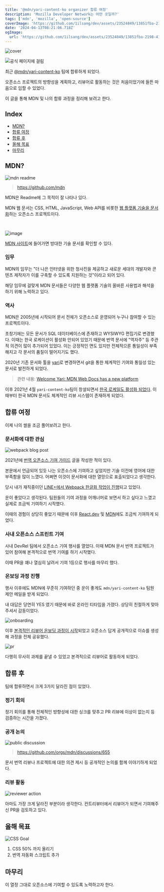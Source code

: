 ```yaml
---
title: '@mdn/yari-content-ko organizer 합류 여정'
description: 'Mozilla Developer Network는 어떤 곳일까?'
tags: ['mdn', 'mozilla', 'open-source']
coverImage: 'https://github.com/1ilsang/dev/assets/23524849/13851fba-2198-4113-aae2-8e6aedc05e2e'
date: '2024-04-13T08:21:06.718Z'
ogImage:
  url: 'https://github.com/1ilsang/dev/assets/23524849/13851fba-2198-4113-aae2-8e6aedc05e2e'
---
```


![cover](https://github.com/1ilsang/dev/assets/23524849/8dba134c-4d8a-431e-b08b-ef37257b2ff9 'cover')

![공식 페이지에 걸림](https://github.com/1ilsang/dev/assets/23524849/d81fe59a-9c77-4c96-a235-c95ae48d23a0 'l')

최근 [@mdn/yari-content-ko](https://developer.mozilla.org/en-US/docs/MDN/Community/Contributing/Translated_content#korean_ko) 팀에 합류하게 되었다.

오픈소스 프로젝트의 방향성을 계획하고, 리뷰어로 활동하는 것은 처음이었기에 들뜬 마음으로 임할 수 있었다.

이 글을 통해 MDN 및 나의 합류 과정을 정리해 보려고 한다.

## Index

- [MDN?](#mdn)
- [합류 여정](#합류-여정)
- [합류 후](#합류-후)
- [올해 목표](#올해-목표)
- [마무리](#마무리)

## MDN?

![mdn readme](https://github.com/1ilsang/dev/assets/23524849/ddd6058a-4e20-4033-abdd-22aac50a5e55 'l')

> https://github.com/mdn

MDN은 Readme에 그 목적이 잘 나타나 있다.

MDN 웹 문서는 CSS, HTML, JavaScript, Web API를 비롯한 <u>웹 플랫폼 기술을 문서화</u>하는 오픈소스 프로젝트이다.

<br />

![image](https://github.com/1ilsang/dev/assets/23524849/46cddd6a-8dd8-40a4-a376-f936e4f236eb 'l')

[MDN 사이트](https://developer.mozilla.org/)에 들어가면 방대한 기술 문서를 확인할 수 있다.

### 임무

MDN의 임무는 "더 나은 인터넷을 위한 청사진을 제공하고 새로운 세대의 개발자와 콘텐츠 제작자가 이를 구축할 수 있도록 지원하는 것"이라고 되어 있다.

해당 임무에 걸맞게 MDN 문서들은 다양한 웹 플랫폼 기술의 올바른 사용법과 해석을 하기 위해 노력하고 있다.

### 역사

MDN은 2005년에 시작되어 문서 전체가 오픈소스로 운영되어 누구나 참여할 수 있는 프로젝트이다.

초창기에는 모든 문서가 SQL 데이터베이스에 존재하고 WYSIWYG 편집기로 변경했다. 이때는 한국 로케이션이 활성화 안되어 있었기 때문에 번역 문서에 "역자주" 등 주관적 의견이 많이 추가되어 있었다. 이는 긍정적인 면도 있지만 전체적으론 통일성이 부족해지고 각 문서의 품질이 떨어지기도 했다.

2020년 기존 문서화 툴을 [yari](https://github.com/mdn/yari)로 변경하면서 git을 통한 체계적인 기여와 통일성 있는 문서로 발전하게 되었다.

> 관련 내용: [Welcome Yari: MDN Web Docs has a new platform](https://hacks.mozilla.org/2020/12/welcome-yari-mdn-web-docs-has-a-new-platform/)

이후 2021년 4월 `yari-content-ko`팀이 창설되면서 [한국 로케일도 활성화 되었다](https://egas.tistory.com/16). 이때부터 한국 MDN 문서도 체계적인 리뷰 시스템이 존재하게 되었다.

## 합류 여정

이제 나의 썰을 조금 풀어보려고 한다.

### 문서화에 대한 관심

![webpack blog post](https://github.com/1ilsang/dev/assets/23524849/befec4ad-700e-4662-be10-9074fb44e8c4 'l')

2021년에 [번역 오픈소스 기여 가이드](https://blog.naver.com/1ilsang/222517766844) 글을 작성한 적이 있다.

본문에서 언급되어 있듯 나는 오픈소스에 기여하고 싶었지만 기술 이전에 영어에 대한 부족함을 많이 느꼈다. 어쩌면 이것이 문서화에 대한 열망으로 표출되었다고 생각한다.

당시 내가 재직중이던 [LINE+에서 Webpack 한글화 작업이 진행](https://github.com/line/webpack.kr)되고 있었다.

운이 좋았다고 생각된다. 팀원들의 기여 과정을 어깨너머로 보면서 하고 싶다고 느꼈고 실제로 조금씩 기여하기 시작했다.

이때의 경험이 상당히 좋았기 때문에 이후 [React.dev](https://github.com/reactjs/ko.react.dev) 및 [MDN](https://github.com/mdn/translated-content)에도 조금씩 기여하게 되었다.

### 사내 오픈소스 스프린트 기여

사내 DevRel 팀에서 오픈소스 기여 행사를 열었다. 이때 MDN 문서 번역 프로젝트가 있어 참여해 본격적으로 번역 기여를 하기 시작했다.

이때 PR을 꽤나 열심히 날려서 기여 1등으로 행사를 마무리 했다.

### 온보딩 과정 진행

행사 이후에도 MDN에 꾸준히 기여하던 중 운이 좋게도 `mdn/yari-content-ko` 팀원 제안 메일을 받게 되었다.

내 대답은 당연히 YES 였기 때문에 바로 온라인 티타임을 가졌다. 상당히 친절하게 맞아주셔서 감동이었다.

![onboarding](https://github.com/1ilsang/dev/assets/23524849/ba4afedd-de90-421f-86f5-2fdb4e585a16)

이후 [본격적인 리뷰어 온보딩 과정이 시작](https://github.com/mdn/translated-content/issues/18056)되었고 오픈소스 답게 공개적으로 이슈를 생성해 과정을 전체 공유했다.

![pr](https://github.com/1ilsang/dev/assets/23524849/36d21f62-9393-4944-aa58-6334d92c5ab8)

다행히 무사히 과제를 끝낼 수 있었고 본격적으로 리뷰어로 활동하게 되었다.

## 합류 후

팀에 합류하면서 크게 3가지 달라진 점이 있었다.

### 정기 회의

정기 회의를 통해 전체적인 방향성에 대한 싱크를 맞추고 PR 리뷰에 이상이 없는지 등 검증하는 시간을 가졌다.

### 공개 논의

![public discussion](https://github.com/1ilsang/dev/assets/23524849/be2b4218-3354-4f53-b8d3-602bffb0a3ee)

> https://github.com/orgs/mdn/discussions/655

문서 번역 리뷰나 프로젝트에 대한 의견 제시 등 공개적인 논의를 함께 이야기하게 되었다.

### 리뷰 활동

![reviewer action](https://github.com/1ilsang/dev/assets/23524849/179ee6ef-7a65-47f0-be65-f0706627250b)

아마도 가장 크게 달라진 부분이라 생각한다. 컨트리뷰터에서 리뷰어가 되면서 기여해주신 PR을 검토하고 있다.

## 올해 목표

![CSS Goal](https://github.com/1ilsang/dev/assets/23524849/91d2c86d-31a9-4915-96fb-1f4cd47d1a10)

1. CSS 50% 까지 올리기
2. 번역 자동화 스크립트 추가

## 마무리

이 열정 그대로 오픈소스에 기여할 수 있도록 노력하고자 한다.
